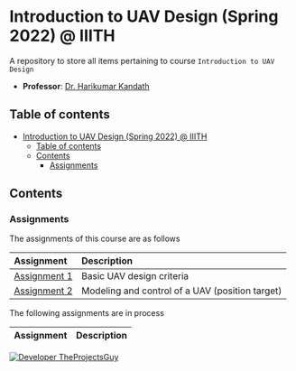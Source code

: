 # Introduction to UAV Design (Spring 2022) @ IIITH

A repository to store all items pertaining to course `Introduction to UAV Design`

- **Professor**: [Dr. Harikumar Kandath](https://www.iiit.ac.in/people/faculty/Harikumar/)

## Table of contents

- [Introduction to UAV Design (Spring 2022) @ IIITH](#introduction-to-uav-design-spring-2022--iiith)
    - [Table of contents](#table-of-contents)
    - [Contents](#contents)
        - [Assignments](#assignments)

## Contents

### Assignments

The assignments of this course are as follows

| Assignment | Description |
| :----- | :------ |
| [Assignment 1](Assignments/Assignment%201/README.md) | Basic UAV design criteria |
| [Assignment 2](./Assignments/Assignment%202/README.md) | Modeling and control of a UAV (position target) |

The following assignments are in process

| Assignment | Description |
| :----- | :------ |

[![Developer TheProjectsGuy][dev-shield]][dev-profile-link]

[dev-shield]: https://img.shields.io/badge/Developer-TheProjectsGuy-blue
[dev-profile-link]: https://github.com/TheProjectsGuy
